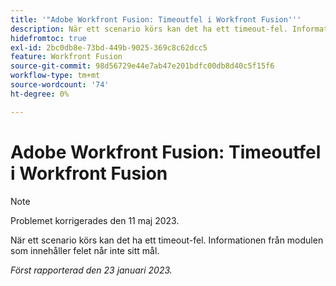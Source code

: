 ```yaml
---
title: '"Adobe Workfront Fusion: Timeoutfel i Workfront Fusion'''
description: När ett scenario körs kan det ha ett timeout-fel. Informationen från modulen som innehåller felet når inte sitt mål.
hidefromtoc: true
exl-id: 2bc0db8e-73bd-449b-9025-369c8c62dcc5
feature: Workfront Fusion
source-git-commit: 98d56729e44e7ab47e201bdfc00db8d40c5f15f6
workflow-type: tm+mt
source-wordcount: '74'
ht-degree: 0%

---
```


# Adobe Workfront Fusion: Timeoutfel i Workfront Fusion

>[!NOTE]
>
>Problemet korrigerades den 11 maj 2023.

När ett scenario körs kan det ha ett timeout-fel. Informationen från modulen som innehåller felet når inte sitt mål.

_Först rapporterad den 23 januari 2023._

